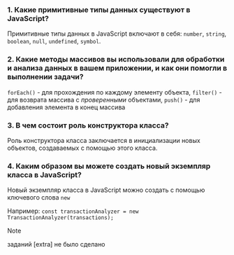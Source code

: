 ### 1. Какие примитивные типы данных существуют в JavaScript?
Примитивные типы данных в JavaScript включают в себя: `number`, `string`, `boolean`, `null`, `undefined`, `symbol`.

### 2. Какие методы массивов вы использовали для обработки и анализа данных в вашем приложении, и как они помогли в выполнении задачи?
`forEach()` - для прохождения по каждому элементу объекта, `filter()` - для возврата массива с *проверенными* объектами, `push()` - для добавления элемента в конец массива

### 3. В чем состоит роль конструктора класса?
Роль конструктора класса заключается в инициализации новых объектов, создаваемых с помощью этого класса.

### 4. Каким образом вы можете создать новый экземпляр класса в JavaScript?
Новый экземпляр класса в JavaScript можно создать с помощью ключевого слова `new` 

Например: `const transactionAnalyzer = new TransactionAnalyzer(transactions);`

> [!NOTE]
> заданий [extra] не было сделано
